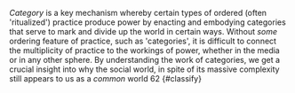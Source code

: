 _Category_ is a key mechanism whereby certain types of ordered (often 'ritualized') practice produce power by enacting and embodying categories that serve to mark and divide up the world in certain ways. Without _some_ ordering feature of practice, such as 'categories', it is difficult to connect the multiplicity of practice to the workings of power, whether in the media or in any other sphere. By understanding the work of categories, we get a crucial insight into why the social world, in spite of its massive complexity still appears to us as a _common_ world 62 {#classify}
